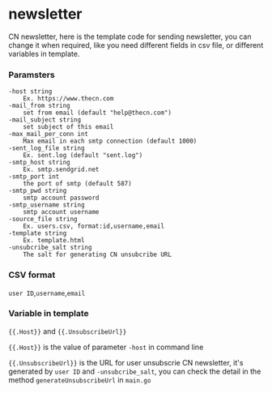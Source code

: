 # newsletter
CN newsletter, here is the template code for sending newsletter, you can change it when required, like you need different fields in csv file, or different variables in template.

### Paramsters
	
	-host string
    	Ex. https://www.thecn.com
  	-mail_from string
    	set from email (default "help@thecn.com")
  	-mail_subject string
    	set subject of this email
  	-max_mail_per_conn int
    	Max email in each smtp connection (default 1000)
  	-sent_log_file string
    	Ex. sent.log (default "sent.log")
  	-smtp_host string
    	Ex. smtp.sendgrid.net
  	-smtp_port int
    	the port of smtp (default 587)
  	-smtp_pwd string
    	smtp account password
  	-smtp_username string
    	smtp account username
  	-source_file string
    	Ex. users.csv, format:id,username,email
  	-template string
    	Ex. template.html
  	-unsubcribe_salt string
   		The salt for generating CN unsubcribe URL

### CSV format

`user ID`,`username`,`email`

### Variable in template

`{{.Host}}` and `{{.UnsubscribeUrl}}`

`{{.Host}}` is the value of parameter `-host` in command line

`{{.UnsubscribeUrl}}` is the URL for user unsubscrie CN newsletter, it's generated by `user ID` and `-unsubcribe_salt`, you can check the detail in the method `generateUnsubscribeUrl` in `main.go`
